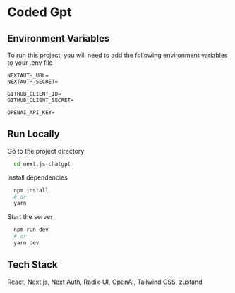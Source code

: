 # Coded Gpt

## Environment Variables

To run this project, you will need to add the following environment variables to your .env file

```
NEXTAUTH_URL=
NEXTAUTH_SECRET=

GITHUB_CLIENT_ID=
GITHUB_CLIENT_SECRET=

OPENAI_API_KEY=
```

## Run Locally

Go to the project directory

```bash
  cd next.js-chatgpt
```

Install dependencies

```bash
  npm install
  # or
  yarn
```

Start the server

```bash
  npm run dev
  # or
  yarn dev
```

## Tech Stack

React, Next.js, Next Auth, Radix-UI, OpenAI, Tailwind CSS, zustand
